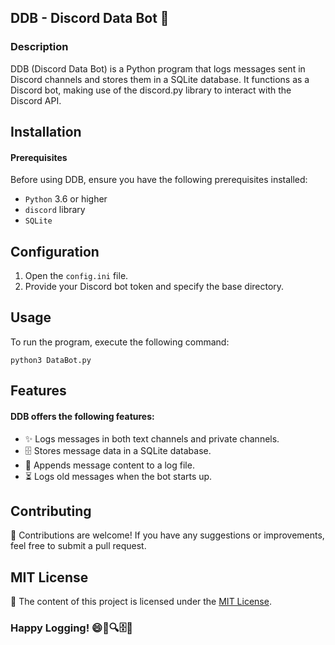 ## DDB - Discord Data Bot 🤖

### Description

DDB (Discord Data Bot) is a Python program that logs messages sent in Discord channels and stores them in a SQLite database. It functions as a Discord bot, making use of the discord.py library to interact with the Discord API.

## Installation

#### Prerequisites

Before using DDB, ensure you have the following prerequisites installed:

- `Python` 3.6 or higher
- `discord` library
- `SQLite`

## Configuration

1. Open the `config.ini` file.
2. Provide your Discord bot token and specify the base directory.

## Usage

To run the program, execute the following command:

```python3 DataBot.py```

## Features

#### DDB offers the following features:

* ✨ Logs messages in both text channels and private channels.
* 🗄️ Stores message data in a SQLite database.
* 📜 Appends message content to a log file.
* ⏳ Logs old messages when the bot starts up.

## Contributing

🤝 Contributions are welcome! If you have any suggestions or improvements, feel free to submit a pull request.

## MIT License
📜 The content of this project is licensed under the [MIT License](LICENSE).

### Happy Logging! 😄📝🔍🗄️🤖
